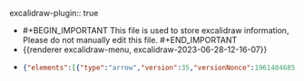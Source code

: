 excalidraw-plugin:: true

- #+BEGIN_IMPORTANT
  This file is used to store excalidraw information, Please do not manually edit this file.
  #+END_IMPORTANT
- {{renderer excalidraw-menu, excalidraw-2023-06-28-12-16-07}}
- ```json
  {"elements":[{"type":"arrow","version":35,"versionNonce":1961484685,"isDeleted":false,"id":"0Zl41iSLWt8TFPipgloDV","fillStyle":"hachure","strokeWidth":1,"strokeStyle":"solid","roughness":1,"opacity":100,"angle":0,"x":812.4193796083704,"y":454.5178485789243,"strokeColor":"#000000","backgroundColor":"transparent","width":0,"height":279.66563415527344,"seed":1958303001,"groupIds":[],"roundness":{"type":2},"boundElements":[],"updated":1687947382039,"link":null,"locked":false,"startBinding":null,"endBinding":null,"lastCommittedPoint":null,"startArrowhead":null,"endArrowhead":"arrow","points":[[0,0],[0,-279.66563415527344]]},{"type":"arrow","version":44,"versionNonce":273189315,"isDeleted":false,"id":"kIEbbZiXkBAZF0Iwi9y40","fillStyle":"hachure","strokeWidth":1,"strokeStyle":"solid","roughness":1,"opacity":100,"angle":0,"x":786.7740549013391,"y":407.50692328595557,"strokeColor":"#000000","backgroundColor":"transparent","width":296.0625,"height":0,"seed":1688246007,"groupIds":[],"roundness":{"type":2},"boundElements":[],"updated":1687947382039,"link":null,"locked":false,"startBinding":null,"endBinding":null,"lastCommittedPoint":null,"startArrowhead":null,"endArrowhead":"arrow","points":[[0,0],[296.0625,0]]},{"type":"line","version":88,"versionNonce":1571825645,"isDeleted":false,"id":"8q_3pWnRXzXWQWI_PHxG_","fillStyle":"hachure","strokeWidth":1,"strokeStyle":"solid","roughness":1,"opacity":100,"angle":0,"x":813.0521921083704,"y":408.6694293894712,"strokeColor":"#000000","backgroundColor":"transparent","width":133.1484375,"height":86.7515869140625,"seed":1355371735,"groupIds":[],"roundness":{"type":2},"boundElements":[],"updated":1687947382039,"link":null,"locked":false,"startBinding":null,"endBinding":null,"lastCommittedPoint":null,"startArrowhead":null,"endArrowhead":null,"points":[[0,0],[133.1484375,-86.7515869140625]]},{"type":"line","version":45,"versionNonce":850942307,"isDeleted":false,"id":"YlipquCCuGw9mVNYZzHEn","fillStyle":"hachure","strokeWidth":1,"strokeStyle":"solid","roughness":1,"opacity":100,"angle":0,"x":947.6677926943079,"y":319.73348578595557,"strokeColor":"#000000","backgroundColor":"transparent","width":0,"height":88.76248168945312,"seed":1444743385,"groupIds":[],"roundness":{"type":2},"boundElements":[],"updated":1687947382039,"link":null,"locked":false,"startBinding":null,"endBinding":null,"lastCommittedPoint":null,"startArrowhead":null,"endArrowhead":null,"points":[[0,0],[0,88.76248168945312]]},{"type":"ellipse","version":66,"versionNonce":1397035235,"isDeleted":false,"id":"vAzgFGu34fpTPQRjEXvEu","fillStyle":"solid","strokeWidth":1,"strokeStyle":"solid","roughness":1,"opacity":100,"angle":0,"x":941.2694162294641,"y":312.53350409650244,"strokeColor":"#000000","backgroundColor":"#000000","width":15.52496337890625,"height":14.4375,"seed":1160846551,"groupIds":[],"roundness":{"type":2},"boundElements":[{"id":"K-KGyx6tl8IPCrRENXwL-","type":"arrow"}],"updated":1687947678502,"link":null,"locked":false},{"type":"text","version":24,"versionNonce":1807830787,"isDeleted":true,"id":"-F3iFa2m4eEmWwFO6nMgj","fillStyle":"solid","strokeWidth":1,"strokeStyle":"solid","roughness":1,"opacity":100,"angle":0,"x":979.8615793154016,"y":304.4475360789243,"strokeColor":"#000000","backgroundColor":"#000000","width":184.43991088867188,"height":25,"seed":1686962391,"groupIds":[],"roundness":null,"boundElements":[],"updated":1687947410674,"link":null,"locked":false,"fontSize":20,"fontFamily":1,"text":"z = x + iy = (x, y)","textAlign":"left","verticalAlign":"top","containerId":null,"originalText":"z = x + iy = (x, y)","lineHeight":1.25,"baseline":17},{"type":"text","version":29,"versionNonce":2141696867,"isDeleted":true,"id":"gGSRtu2JKmrWZTaN4rGgc","fillStyle":"solid","strokeWidth":1,"strokeStyle":"solid","roughness":1,"opacity":100,"angle":0,"x":878.8881296083704,"y":415.5460163035337,"strokeColor":"#000000","backgroundColor":"#000000","width":11.239990234375,"height":25,"seed":1024442585,"groupIds":[],"roundness":null,"boundElements":[],"updated":1687947409081,"link":null,"locked":false,"fontSize":20,"fontFamily":1,"text":"x","textAlign":"left","verticalAlign":"top","containerId":null,"originalText":"x","lineHeight":1.25,"baseline":17},{"type":"text","version":18,"versionNonce":345974915,"isDeleted":true,"id":"_TXnIAejvWL3Sn_fvSHbi","fillStyle":"solid","strokeWidth":1,"strokeStyle":"solid","roughness":1,"opacity":100,"angle":0,"x":929.7849801943079,"y":355.4944110789243,"strokeColor":"#000000","backgroundColor":"#000000","width":9.379989624023438,"height":25,"seed":416508887,"groupIds":[],"roundness":null,"boundElements":[],"updated":1687947405916,"link":null,"locked":false,"fontSize":20,"fontFamily":1,"text":"y","textAlign":"left","verticalAlign":"top","containerId":null,"originalText":"y","lineHeight":1.25,"baseline":17},{"id":"NxsvTCh6XqE1bFLS3Y5pl","type":"text","x":836,"y":655,"width":10,"height":25,"angle":0,"strokeColor":"#000000","backgroundColor":"transparent","fillStyle":"hachure","strokeWidth":1,"strokeStyle":"solid","roughness":1,"opacity":100,"groupIds":[],"roundness":null,"seed":1100569923,"version":2,"versionNonce":966966499,"isDeleted":true,"boundElements":null,"updated":1687947385738,"link":null,"locked":false,"text":"","fontSize":20,"fontFamily":1,"textAlign":"left","verticalAlign":"top","baseline":17,"containerId":null,"originalText":"","lineHeight":1.25},{"id":"UcLA33zxNoDeHegGwfSor","type":"text","x":873.9078369140625,"y":326.45941162109375,"width":10,"height":25,"angle":0,"strokeColor":"#000000","backgroundColor":"transparent","fillStyle":"hachure","strokeWidth":1,"strokeStyle":"solid","roughness":1,"opacity":100,"groupIds":[],"roundness":null,"seed":654399149,"version":4,"versionNonce":1799727683,"isDeleted":true,"boundElements":null,"updated":1687947418155,"link":null,"locked":false,"text":"","fontSize":20,"fontFamily":1,"textAlign":"left","verticalAlign":"top","baseline":17,"containerId":null,"originalText":"","lineHeight":1.25},{"id":"DhYxmvsVU5c98DwaqDBh3","type":"text","x":881.4452514648438,"y":323.09062500000005,"width":12.216796875,"height":23,"angle":0,"strokeColor":"#000000","backgroundColor":"transparent","fillStyle":"hachure","strokeWidth":1,"strokeStyle":"solid","roughness":1,"opacity":100,"groupIds":[],"roundness":null,"seed":351489901,"version":102,"versionNonce":927134915,"isDeleted":false,"boundElements":null,"updated":1687947635104,"link":null,"locked":false,"text":"ρ","fontSize":20,"fontFamily":2,"textAlign":"left","verticalAlign":"top","baseline":18,"containerId":null,"originalText":"ρ","lineHeight":1.15},{"id":"rdHSkZ6My3xGuEtNdKrp-","type":"line","x":856.6915563720302,"y":379.1890869140625,"width":7.781009092808636,"height":27.017989280899037,"angle":0,"strokeColor":"#000000","backgroundColor":"transparent","fillStyle":"hachure","strokeWidth":1,"strokeStyle":"solid","roughness":1,"opacity":100,"groupIds":[],"roundness":{"type":2},"seed":1045267203,"version":141,"versionNonce":289603597,"isDeleted":false,"boundElements":null,"updated":1687947532140,"link":null,"locked":false,"points":[[0,0],[7.781009092808637,12.545219415244565],[6.579978373934652,27.017989280899034]],"lastCommittedPoint":null,"startBinding":null,"endBinding":null,"startArrowhead":null,"endArrowhead":null},{"id":"8xQIBrn1uDzfIcPyEBA8w","type":"text","x":871.0812377929688,"y":379.48277587890624,"width":15.556640625,"height":23,"angle":0,"strokeColor":"#000000","backgroundColor":"transparent","fillStyle":"hachure","strokeWidth":1,"strokeStyle":"solid","roughness":1,"opacity":100,"groupIds":[],"roundness":null,"seed":728314595,"version":59,"versionNonce":1443603491,"isDeleted":false,"boundElements":null,"updated":1687947633668,"link":null,"locked":false,"text":"Θ","fontSize":20,"fontFamily":2,"textAlign":"left","verticalAlign":"top","baseline":18,"containerId":null,"originalText":"Θ","lineHeight":1.15},{"id":"_QSTRsEs-WTneJDpA0y51","type":"rectangle","x":992.9375,"y":195.03594970703125,"width":150.1500244140625,"height":34.20001220703125,"angle":0,"strokeColor":"#000000","backgroundColor":"transparent","fillStyle":"hachure","strokeWidth":1,"strokeStyle":"solid","roughness":1,"opacity":100,"groupIds":[],"roundness":{"type":3},"seed":86860899,"version":93,"versionNonce":894156259,"isDeleted":false,"boundElements":[{"type":"text","id":"kNwzrqws95YFpvf1nioAa"},{"id":"K-KGyx6tl8IPCrRENXwL-","type":"arrow"}],"updated":1687947680551,"link":null,"locked":false},{"id":"kNwzrqws95YFpvf1nioAa","type":"text","x":1027.9978637695312,"y":200.63595581054688,"width":80.029296875,"height":23,"angle":0,"strokeColor":"#000000","backgroundColor":"transparent","fillStyle":"hachure","strokeWidth":1,"strokeStyle":"solid","roughness":1,"opacity":100,"groupIds":[],"roundness":null,"seed":2092430061,"version":82,"versionNonce":1127077251,"isDeleted":false,"boundElements":null,"updated":1687947673762,"link":null,"locked":false,"text":"z = x + iy","fontSize":20,"fontFamily":2,"textAlign":"center","verticalAlign":"middle","baseline":18,"containerId":"_QSTRsEs-WTneJDpA0y51","originalText":"z = x + iy","lineHeight":1.15},{"id":"8BKAbFKVSOj4k7gMiApmB","type":"text","x":1020,"y":252,"width":5.556640625,"height":23,"angle":0,"strokeColor":"#000000","backgroundColor":"transparent","fillStyle":"hachure","strokeWidth":1,"strokeStyle":"solid","roughness":1,"opacity":100,"groupIds":[],"roundness":null,"seed":1148343171,"version":2,"versionNonce":1518529315,"isDeleted":true,"boundElements":null,"updated":1687947657441,"link":null,"locked":false,"text":"","fontSize":20,"fontFamily":2,"textAlign":"left","verticalAlign":"top","baseline":18,"containerId":null,"originalText":"","lineHeight":1.15},{"id":"K-KGyx6tl8IPCrRENXwL-","type":"arrow","x":1056.2750854492188,"y":235.01092529296875,"width":92.48443603515625,"height":72.88595581054688,"angle":0,"strokeColor":"#000000","backgroundColor":"transparent","fillStyle":"hachure","strokeWidth":1,"strokeStyle":"solid","roughness":1,"opacity":100,"groupIds":[],"roundness":{"type":2},"seed":795244589,"version":106,"versionNonce":1917101549,"isDeleted":false,"boundElements":null,"updated":1687947684070,"link":null,"locked":false,"points":[[0,0],[-92.48443603515625,72.88595581054688]],"lastCommittedPoint":null,"startBinding":{"elementId":"_QSTRsEs-WTneJDpA0y51","focus":-0.17864935521625747,"gap":5.77496337890625},"endBinding":{"elementId":"vAzgFGu34fpTPQRjEXvEu","focus":-0.023690417830861902,"gap":11.384197904102347},"startArrowhead":null,"endArrowhead":"arrow"}],"files":{},"appState":{"gridSize":null,"viewBackgroundColor":"#ffffff"}}
  ```